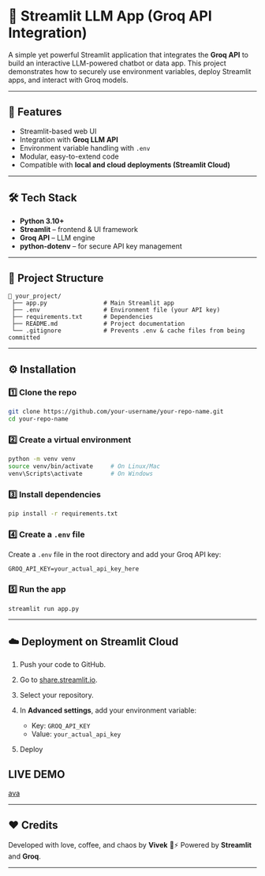 

# 🚀 Streamlit LLM App (Groq API Integration)

A simple yet powerful Streamlit application that integrates the **Groq API** to build an interactive LLM-powered chatbot or data app.
This project demonstrates how to securely use environment variables, deploy Streamlit apps, and interact with Groq models.

---

## 🧠 Features

* Streamlit-based web UI
* Integration with **Groq LLM API**
* Environment variable handling with `.env`
* Modular, easy-to-extend code
* Compatible with **local and cloud deployments (Streamlit Cloud)**

---

## 🛠️ Tech Stack

* **Python 3.10+**
* **Streamlit** – frontend & UI framework
* **Groq API** – LLM engine
* **python-dotenv** – for secure API key management

---

## 📂 Project Structure

```
📁 your_project/
 ├── app.py                # Main Streamlit app
 ├── .env                  # Environment file (your API key)
 ├── requirements.txt      # Dependencies
 ├── README.md             # Project documentation
 └── .gitignore            # Prevents .env & cache files from being committed
```

---

## ⚙️ Installation

### 1️⃣ Clone the repo

```bash
git clone https://github.com/your-username/your-repo-name.git
cd your-repo-name
```

### 2️⃣ Create a virtual environment

```bash
python -m venv venv
source venv/bin/activate     # On Linux/Mac
venv\Scripts\activate        # On Windows
```

### 3️⃣ Install dependencies

```bash
pip install -r requirements.txt
```

### 4️⃣ Create a `.env` file

Create a `.env` file in the root directory and add your Groq API key:

```
GROQ_API_KEY=your_actual_api_key_here
```

### 5️⃣ Run the app

```bash
streamlit run app.py
```

---

## ☁️ Deployment on Streamlit Cloud

1. Push your code to GitHub.
2. Go to [share.streamlit.io](https://share.streamlit.io).
3. Select your repository.
4. In **Advanced settings**, add your environment variable:

   * Key: `GROQ_API_KEY`
   * Value: `your_actual_api_key`
5. Deploy


## LIVE DEMO 

[ava](https://llmprojects1-b2amtcgdf94fsmtfmxsavv.streamlit.app/)

---

## ❤️ Credits

Developed with love, coffee, and chaos by **Vivek** 🧠⚡
Powered by **Streamlit** and **Groq**.

---

